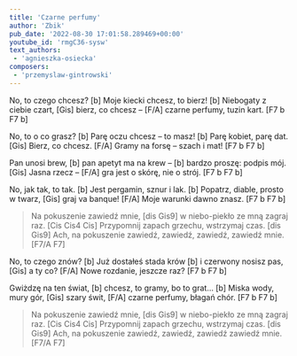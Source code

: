 ```yaml
---
title: 'Czarne perfumy'
author: 'Zbik'
pub_date: '2022-08-30 17:01:58.289469+00:00'
youtube_id: 'rmgC36-sysw'
text_authors:
 - 'agnieszka-osiecka'
composers:
 - 'przemyslaw-gintrowski'
---
```


No, to czego chcesz? [b]
Moje kiecki chcesz, to bierz! [b]
Niebogaty z ciebie czart, [Gis]
bierz, co chcesz – [F/A]
czarne perfumy, tuzin kart. [F7 b F7 b]

No, to o co grasz? [b]
Parę oczu chcesz – to masz! [b]
Parę kobiet, parę dat. [Gis]
Bierz, co chcesz. [F/A]
Gramy na forsę – szach i mat! [F7 b F7 b]

Pan unosi brew, [b]
pan apetyt ma na krew – [b]
bardzo proszę: podpis mój. [Gis]
Jasna rzecz – [F/A]
gra jest o skórę, nie o strój. [F7 b F7 b]

No, jak tak, to tak. [b]
Jest pergamin, sznur i lak. [b]
Popatrz, diable, prosto w twarz, [Gis]
graj va banque! [F/A]
Moje warunki dawno znasz. [F7 b F7 b]

>Na pokuszenie zawiedź mnie, [dis Gis9]
>w niebo-piekło ze mną zagraj raz. [Cis Cis4 Cis]
>Przypomnij zapach grzechu, wstrzymaj czas. [dis Gis9]
>Ach, na pokuszenie zawiedź, zawiedź, zawiedź, zawiedź mnie. [F7/A F7]

No, to czego znów? [b]
Już dostałeś stada krów [b]
i czerwony nosisz pas, [Gis]
a ty co? [F/A]
Nowe rozdanie, jeszcze raz? [F7 b F7 b]

Gwiżdzę na ten świat, [b]
chcesz, to gramy, bo to grat… [b]
Miska wody, mury gór, [Gis]
szary świt, [F/A]
czarne perfumy, błagań chór. [F7 b F7 b]

>Na pokuszenie zawiedź mnie, [dis Gis9]
>w niebo-piekło ze mną zagraj raz. [Cis Cis4 Cis]
>Przypomnij zapach grzechu, wstrzymaj czas. [dis Gis9]
>Ach, na pokuszenie zawiedź, zawiedź, zawiedź zawiedź mnie. [F7/A F7]